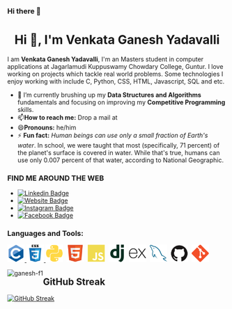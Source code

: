 ### Hi there 👋

<!--
**ganesh-f1/ganesh-f1** is a ✨ _special_ ✨ repository because its `README.md` (this file) appears on your GitHub profile.

Here are some ideas to get you started:

- 🔭 I’m currently working on ...
- 🌱 I’m currently learning ...
- 👯 I’m looking to collaborate on ...
- 🤔 I’m looking for help with ...
- 💬 Ask me about ...
- 📫 How to reach me: ...
- 😄 Pronouns: ...
- ⚡ Fun fact: ...
-->
<h1 align="center">Hi 👋, I'm Venkata Ganesh Yadavalli </h1>

  I am **Venkata Ganesh Yadavalli**, I'm an Masters student in computer applications at Jagarlamudi Kuppuswamy Chowdary College, Guntur. I love working on projects which tackle real world problems. Some technologies I enjoy working with include C, Python, CSS, HTML, Javascript, SQL and etc.

* 🌱 I’m currently  brushing up my **Data Structures and Algorithms** fundamentals and focusing on improving my **Competitive Programming** skills.
* 📫**How to reach me:** Drop a mail at 
* 😄**Pronouns:** he/him
*  ⚡ **Fun fact:**  *Human beings can use only a small fraction of Earth's water*. In school, we were taught that most (specifically, 71 percent) of the planet's surface is covered in water. While that's true, humans can use only 0.007 percent of that water, according to National Geographic.

### FIND ME AROUND THE WEB
* [![Linkedin Badge](https://img.shields.io/badge/-LinkedIn-0e76a8?style=flat-square&logo=Linkedin&logoColor=white)](https://www.linkedin.com/in/)
* [![Website Badge](https://img.shields.io/badge/Website-3b5998?style=flat-square&logo=google-chrome&logoColor=white)](https://)
* [![Instagram Badge](https://img.shields.io/badge/-Instagram-e4405f?style=flat-square&logo=Instagram&logoColor=white)](https://www.instagram.com/yadavallivenkatag/)
* [![Facebook Badge](https://img.shields.io/badge/-Facebook-0088cc?style=flat-square&logo=Facebook&logoColor=white)](https://www.facebook.com/yadavalli.venkataganesh)


<h3 align="left">Languages and Tools:</h3>
<p align="left">    <a href="https://www.cprogramming.com/" target="_blank" rel="noreferrer"> <img src="https://raw.githubusercontent.com/devicons/devicon/master/icons/c/c-original.svg" alt="c" width="40" height="40"/> </a>  <a href="https://www.w3schools.com/css/" target="_blank" rel="noreferrer"> <img src="https://raw.githubusercontent.com/devicons/devicon/master/icons/css3/css3-original-wordmark.svg" alt="css3" width="40" height="40"/> </a>  <img src="https://github.com/devicons/devicon/blob/master/icons/python/python-plain.svg" title="Boot" alt="Boot" width="40" height="40"/>&nbsp; <img src="https://github.com/devicons/devicon/blob/master/icons/html5/html5-original.svg" title="Boot" alt="Boot" width="40" height="40"/>&nbsp;
  <img src="https://github.com/devicons/devicon/blob/master/icons/javascript/javascript-plain.svg" title="Boot" alt="Boot" width="40" height="40"/>&nbsp;
  <img src="https://github.com/devicons/devicon/blob/master/icons/django/django-plain.svg" title="Boot" alt="Boot" width="40" height="40"/>&nbsp;
  <img src="https://github.com/devicons/devicon/blob/master/icons/express/express-original.svg" title="Boot" alt="Boot" width="40" height="40"/>&nbsp;
  <img src="https://github.com/devicons/devicon/blob/master/icons/mysql/mysql-plain.svg" title="Boot" alt="Boot" width="40" height="40"/>&nbsp;
  <img src="https://github.com/devicons/devicon/blob/master/icons/github/github-original.svg" title="Boot" alt="Boot" width="40" height="40"/>&nbsp;
  <img src="https://github.com/devicons/devicon/blob/master/icons/git/git-original.svg" title="Boot" alt="Boot" width="40" height="40"/>&nbsp;</p>
<p><img align="left" src="https://github-readme-stats.vercel.app/api/top-langs?username=ganesh-f1&show_icons=true&locale=en&layout=compact" alt="ganesh-f1" /></p>

## GitHub Streak
[![GitHub Streak](https://github-readme-streak-stats.herokuapp.com?user=ganesh-f1&theme=radical&border_radius=5.5)](https://github.com/ganesh-f1)

